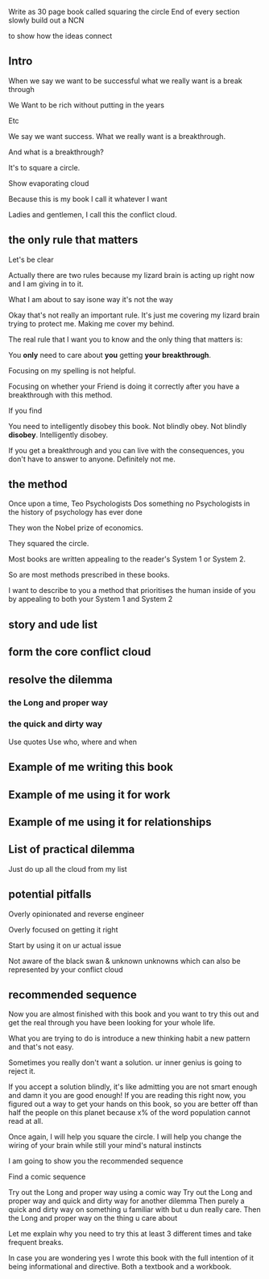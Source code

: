 Write as 30 page book called squaring the circle
End of every section slowly build out a NCN

to show how the ideas connect

## Intro

When we say we want to be successful what we really want is a break through

We Want to be rich without putting in the years 

Etc

We say we want success. What we really want is a breakthrough.

And what is a breakthrough?

It's to square a circle.

Show evaporating cloud

Because this is my book I call it whatever I want

Ladies and gentlemen, I call this the conflict cloud.

## the only rule that matters

Let's be clear

Actually there are two rules because my lizard brain is acting up right now and I am giving in to it.

What I am about to say isone way it's not the way

Okay that's not really an important rule. It's just me covering my lizard brain trying to protect me. Making me cover my behind.

The real rule that I want you to know and the only thing that matters is:

You **only** need to care about **you** getting **your breakthrough**.

Focusing on my spelling is not helpful.

Focusing on whether your Friend is doing it correctly after you have a breakthrough with this method.

If you find 

You need to intelligently disobey this book. Not blindly obey. Not blindly **disobey**. Intelligently disobey.

If you get a breakthrough and you can live with the consequences, you don't have to answer to anyone. Definitely not me.

## the method

Once upon a time, Teo Psychologists Dos something no Psychologists in the history of psychology has ever done 

They won the Nobel prize of economics.

They squared the circle.

Most books are written appealing to the reader's System 1 or System 2.

So are most methods prescribed in these books.

I want to describe to you a method that prioritises the human inside of you by appealing to both your System 1 and System 2

## story and ude list

## form the core conflict cloud

## resolve the dilemma

### the Long and proper way
### the quick and dirty way

Use quotes 
Use who, where and when

## Example of me writing this book 

## Example of me using it for work

## Example of me using it for relationships


## List of practical dilemma 

Just do up all the cloud from my list

## potential pitfalls

Overly opinionated and reverse engineer

Overly focused on getting it right

Start by using it on ur actual issue 

Not aware of the black swan & unknown unknowns which can also be represented by your conflict cloud

## recommended sequence 

Now you are almost finished with this book and you want to try this out and get the real through you have been looking for your whole life.

What you are trying to do is introduce a new thinking habit a new pattern and that's not easy.

Sometimes you really don't want a solution. ur inner genius is going to reject it. 

If you accept a solution blindly, it's like admitting you are not smart enough and damn it you are good enough! If you are reading this right now, you figured out a way to get your hands on this book, so you are better off than half the people on this planet because x% of the word population cannot read at all.

Once again, I will help you square the circle. I will help you change the wiring of your brain while still your mind's natural instincts

I am going to show you the recommended sequence

Find a comic sequence 

Try out the Long and proper way using a comic way
Try out the Long and proper way and quick and dirty way for another dilemma 
Then purely a quick and dirty way on something u familiar with but u dun really care.
Then the Long and proper way on the thing u care about 

Let me explain why you need to try this at least 3 different times and take frequent breaks.

In case you are wondering yes I wrote this book with the full intention of it being informational and directive. Both a textbook and a workbook.



